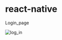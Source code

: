 # react-native
 Login_page

![log_in](https://github.com/user-attachments/assets/54597b3a-0f1c-4ed4-8461-e05c53348724)
